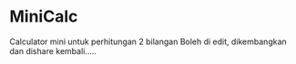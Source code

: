MiniCalc
========

Calculator mini untuk perhitungan 2 bilangan
Boleh di edit, dikembangkan dan dishare kembali.....
